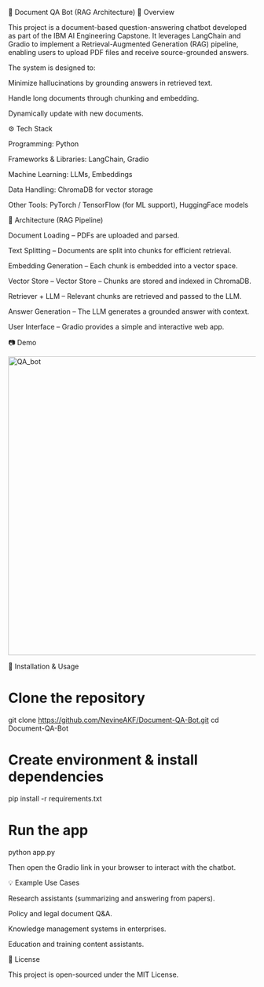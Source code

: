 📄 Document QA Bot (RAG Architecture)
🚀 Overview

This project is a document-based question-answering chatbot developed as part of the IBM AI Engineering Capstone.
It leverages LangChain and Gradio to implement a Retrieval-Augmented Generation (RAG) pipeline, enabling users to upload PDF files and receive source-grounded answers.

The system is designed to:

Minimize hallucinations by grounding answers in retrieved text.

Handle long documents through chunking and embedding.

Dynamically update with new documents.

⚙️ Tech Stack

Programming: Python

Frameworks & Libraries: LangChain, Gradio

Machine Learning: LLMs, Embeddings

Data Handling: ChromaDB for vector storage

Other Tools: PyTorch / TensorFlow (for ML support), HuggingFace models

🧩 Architecture (RAG Pipeline)

Document Loading – PDFs are uploaded and parsed.

Text Splitting – Documents are split into chunks for efficient retrieval.

Embedding Generation – Each chunk is embedded into a vector space.

Vector Store – Vector Store – Chunks are stored and indexed in ChromaDB.

Retriever + LLM – Relevant chunks are retrieved and passed to the LLM.

Answer Generation – The LLM generates a grounded answer with context.

User Interface – Gradio provides a simple and interactive web app.

📷 Demo 

<img width="1325" height="608" alt="QA_bot" src="https://github.com/user-attachments/assets/9206c1cd-6b1a-40d7-b374-eb9dff89f17f" />

🔧 Installation & Usage
# Clone the repository
git clone https://github.com/NevineAKF/Document-QA-Bot.git
cd Document-QA-Bot

# Create environment & install dependencies
pip install -r requirements.txt

# Run the app
python app.py


Then open the Gradio link in your browser to interact with the chatbot.

💡 Example Use Cases

Research assistants (summarizing and answering from papers).

Policy and legal document Q&A.

Knowledge management systems in enterprises.

Education and training content assistants.

📜 License

This project is open-sourced under the MIT License.
